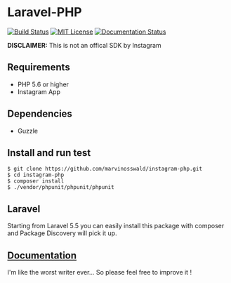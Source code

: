 # Laravel-PHP

[![Build Status](https://travis-ci.org/marvinosswald/instagram-php.svg?branch=master)](https://travis-ci.org/marvinosswald/instagram-php)
[![MIT License](https://img.shields.io/packagist/l/marvinosswald/instagram-php.svg?style=flat-square)](https://packagist.org/packages/marvinosswald/instagram-php)
[![Documentation Status](https://readthedocs.org/projects/instagram-php-sdk/badge/?version=latest)](http://instagram-php-sdk.readthedocs.io/en/latest/?badge=latest)


**DISCLAIMER:** This is not an offical SDK by Instagram

## Requirements

- PHP 5.6 or higher
- Instagram App

## Dependencies
- Guzzle

## Install and run test
    $ git clone https://github.com/marvinosswald/instagram-php.git
    $ cd instagram-php
    $ composer install
    $ ./vendor/phpunit/phpunit/phpunit
    
## Laravel
Starting from Laravel 5.5 you can easily install this package with composer and Package Discovery will pick it up. 


## [Documentation](http://instagram-php-sdk.readthedocs.io/en/latest/)
I'm like the worst writer ever... So please feel free to improve it !


